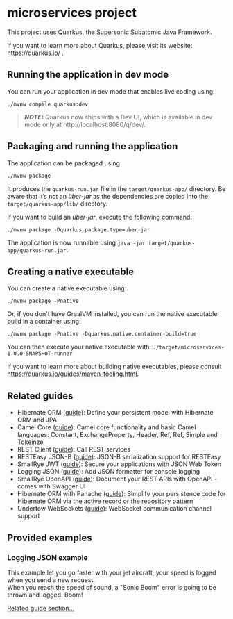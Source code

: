 # microservices project

This project uses Quarkus, the Supersonic Subatomic Java Framework.

If you want to learn more about Quarkus, please visit its website: https://quarkus.io/ .

## Running the application in dev mode

You can run your application in dev mode that enables live coding using:
```shell script
./mvnw compile quarkus:dev
```

> **_NOTE:_**  Quarkus now ships with a Dev UI, which is available in dev mode only at http://localhost:8080/q/dev/.

## Packaging and running the application

The application can be packaged using:
```shell script
./mvnw package
```
It produces the `quarkus-run.jar` file in the `target/quarkus-app/` directory.
Be aware that it’s not an _über-jar_ as the dependencies are copied into the `target/quarkus-app/lib/` directory.

If you want to build an _über-jar_, execute the following command:
```shell script
./mvnw package -Dquarkus.package.type=uber-jar
```

The application is now runnable using `java -jar target/quarkus-app/quarkus-run.jar`.

## Creating a native executable

You can create a native executable using: 
```shell script
./mvnw package -Pnative
```

Or, if you don't have GraalVM installed, you can run the native executable build in a container using: 
```shell script
./mvnw package -Pnative -Dquarkus.native.container-build=true
```

You can then execute your native executable with: `./target/microservices-1.0.0-SNAPSHOT-runner`

If you want to learn more about building native executables, please consult https://quarkus.io/guides/maven-tooling.html.

## Related guides

- Hibernate ORM ([guide](https://quarkus.io/guides/hibernate-orm)): Define your persistent model with Hibernate ORM and JPA
- Camel Core ([guide](https://camel.apache.org/camel-quarkus/latest/reference/extensions/core.html)): Camel core functionality and basic Camel languages: Constant, ExchangeProperty, Header, Ref, Ref, Simple and Tokeinze
- REST Client ([guide](https://quarkus.io/guides/rest-client)): Call REST services
- RESTEasy JSON-B ([guide](https://quarkus.io/guides/rest-json)): JSON-B serialization support for RESTEasy
- SmallRye JWT ([guide](https://quarkus.io/guides/security-jwt)): Secure your applications with JSON Web Token
- Logging JSON ([guide](https://quarkus.io/guides/logging#json-logging)): Add JSON formatter for console logging
- SmallRye OpenAPI ([guide](https://quarkus.io/guides/openapi-swaggerui)): Document your REST APIs with OpenAPI - comes with Swagger UI
- Hibernate ORM with Panache ([guide](https://quarkus.io/guides/hibernate-orm-panache)): Simplify your persistence code for Hibernate ORM via the active record or the repository pattern
- Undertow WebSockets ([guide](https://quarkus.io/guides/websockets)): WebSocket communication channel support

## Provided examples

### Logging JSON example

This example let you go faster with your jet aircraft, your speed is logged when you send a new request.<br/> When you reach the speed of sound, a "Sonic Boom" error is going to be thrown and logged. Boom!

[Related guide section...](https://quarkus.io/guides/logging#configuration)
